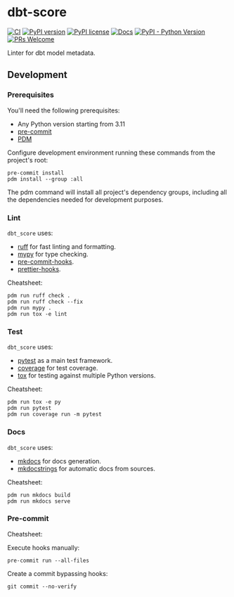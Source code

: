 # dbt-score

[![CI](https://github.com/PicnicSupermarket/dbt-score/actions/workflows/ci.yml/badge.svg)](https://github.com/PicnicSupermarket/dbt-score/actions)
[![PyPI version](https://img.shields.io/pypi/v/dbt-score.svg)](https://pypi.python.org/pypi/dbt-score/)
[![PyPI license](https://img.shields.io/pypi/l/dbt-score.svg)](https://pypi.python.org/pypi/dbt-score/)
[![Docs](https://img.shields.io/badge/Docs-mkdocs-blue)](https://dbt-score.picnic.tech/)
[![PyPI - Python Version](https://img.shields.io/pypi/pyversions/dbt-score.svg)](https://pypi.org/project/dbt-score)
[![PRs Welcome](https://img.shields.io/badge/PRs-welcome-brightgreen.svg)](http://makeapullrequest.com)

Linter for dbt model metadata.

## Development

### Prerequisites

You'll need the following prerequisites:

- Any Python version starting from 3.11
- [pre-commit](https://pre-commit.com/)
- [PDM](https://pdm-project.org/2.12/)

Configure development environment running these commands from the project's
root:

```shell
pre-commit install
pdm install --group :all
```

The pdm command will install all project's dependency groups, including all the
dependencies needed for development purposes.

### Lint

`dbt_score` uses:

- [ruff](https://docs.astral.sh/ruff/) for fast linting and formatting.
- [mypy](https://mypy.readthedocs.io/en/stable/) for type checking.
- [pre-commit-hooks](https://github.com/pre-commit/pre-commit-hooks).
- [prettier-hooks](https://github.com/pre-commit/mirrors-prettier).

Cheatsheet:

```shell
pdm run ruff check .
pdm run ruff check --fix
pdm run mypy .
pdm run tox -e lint
```

### Test

`dbt_score` uses:

- [pytest](https://docs.pytest.org/) as a main test framework.
- [coverage](https://coverage.readthedocs.io/en/latest/index.html) for test
  coverage.
- [tox](https://tox.wiki/en/latest/) for testing against multiple Python
  versions.

Cheatsheet:

```shell
pdm run tox -e py
pdm run pytest
pdm run coverage run -m pytest
```

### Docs

`dbt_score` uses:

- [mkdocs](https://www.mkdocs.org/) for docs generation.
- [mkdocstrings](https://mkdocstrings.github.io/) for automatic docs from
  sources.

Cheatsheet:

```shell
pdm run mkdocs build
pdm run mkdocs serve
```

### Pre-commit

Cheatsheet:

Execute hooks manually:

```shell
pre-commit run --all-files
```

Create a commit bypassing hooks:

```shell
git commit --no-verify
```
